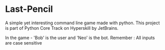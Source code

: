 # Last-Pencil
A simple yet interesting command line game made with python. This project is part of Python Core Track on Hyperskill by JetBrains.

In the game - 'Bob' is the user and 'Neo' is the bot. 
Remember : All inputs are case sensitive
